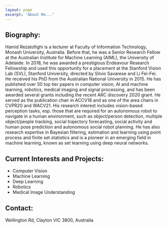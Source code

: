 ```yaml
---
layout: page
excerpt: "About Me..."
---
```


## Biography:

Hamid Rezatofighi is a lecturer at Faculty of Information Technology, Monash University, Australia. Before that, he was a Senior Research Fellow at the Australian Institute for Machine Learning (AIML), the University of Adelaide. In 2018, he was awarded a prestigious Endeavour Research Fellowship and used this opportunity for a placement at the Stanford Vision Lab (SVL), Stanford University, directed by Silvio Savarese and Li Fei-Fei.  He received his PhD from the Australian National University in 2015.  He has published over 50 top tier papers in computer vision, AI and machine learning, robotics, medical imaging and signal processing, and has been awarded several grants including the recent ARC discovery 2020 grant. He served as the publication chair in ACCV18 and as one of the area chairs in CVPR20 and WACV21. His research interest includes vision-based perception tasks, esp. those that are required for an autonomous robot to navigate in a human environment, such as object/person detection, multiple object/people tracking, social trajectory forecasting, social activity and human pose prediction and autonomous social robot planning.  He has also research expertise in Bayesian filtering, estimation and learning using point process and finite set statistics and is a pioneer in an emerging field in machine learning, known as set learning using deep neural networks.

## Current Interests and Projects:
- Computer Vision
- Machine Learning
- Deep Learning
- Robotics
- Medical Image Understanding



## Contact:

Wellington Rd, Clayton VIC 3800, Australia